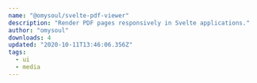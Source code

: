 ```yaml
---
name: "@omysoul/svelte-pdf-viewer"
description: "Render PDF pages responsively in Svelte applications."
author: "omysoul"
downloads: 4
updated: "2020-10-11T13:46:06.356Z"
tags: 
  - ui
  - media
---
```

